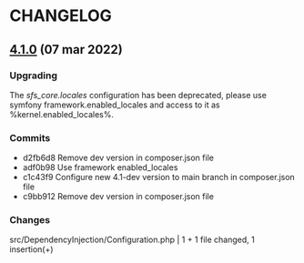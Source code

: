 # CHANGELOG

## [4.1.0](https://github.com/softspring/core-bundle/releases/tag/4.1.0) (07 mar 2022)

### Upgrading

The *sfs_core.locales* configuration has been deprecated, please use symfony framework.enabled_locales and access to it as %kernel.enabled_locales%. 

### Commits

- d2fb6d8 Remove dev version in composer.json file
- adf0b98 Use framework enabled_locales
- c1c43f9 Configure new 4.1-dev version to main branch in composer.json file
- c9bb912 Remove dev version in composer.json file

### Changes

 src/DependencyInjection/Configuration.php | 1 +
 1 file changed, 1 insertion(+)
